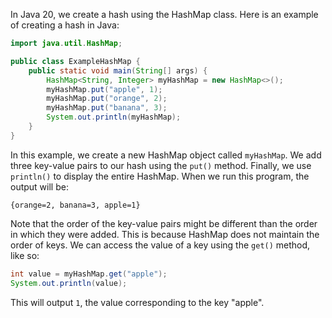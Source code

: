In Java 20, we create a hash using the HashMap class. Here is an example of creating a hash in Java:

```java
import java.util.HashMap;

public class ExampleHashMap {
    public static void main(String[] args) {
        HashMap<String, Integer> myHashMap = new HashMap<>();
        myHashMap.put("apple", 1);
        myHashMap.put("orange", 2);
        myHashMap.put("banana", 3);
        System.out.println(myHashMap);
    }
}
```

In this example, we create a new HashMap object called `myHashMap`. We add three key-value pairs to our hash using the `put()` method. Finally, we use `println()` to display the entire HashMap. When we run this program, the output will be:

```
{orange=2, banana=3, apple=1}
```

Note that the order of the key-value pairs might be different than the order in which they were added. This is because HashMap does not maintain the order of keys. We can access the value of a key using the `get()` method, like so:

```java
int value = myHashMap.get("apple");
System.out.println(value);
```

This will output `1`, the value corresponding to the key "apple".
